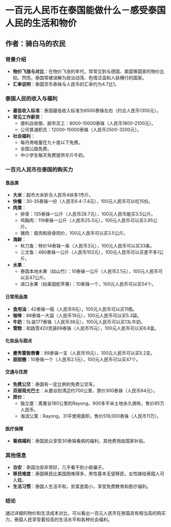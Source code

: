 # 一百元人民币在泰国能做什么－感受泰国人民的生活和物价

## 作者：骑白马的农民

### 背景介绍
- **物价飞涨与对比**：在物价飞涨的年代，常常见到与德国、美国等国家的物价比较。然而，泰国常被误解为政治动荡、色情泛滥和人妖横行的国家。
- **汇率说明**：泰国货币泰铢与人民币的汇率约为4.7比1。

### 泰国人民的收入与福利
- **最低收入标准**：泰国最低收入标准为6500泰铢左右（约合人民币1350元）。
- **常见工作薪资**：
  - 便利店收银、超市员工：8000-10000泰铢（人民币1800-2100元）。
  - 公司普通职员：12000-15000泰铢（人民币2500-3200元）。
- **社会福利**：
  - 每月用电量在九十度以下免费。
  - 全国公路免费。
  - 中小学生每天免费提供半斤牛奶。

### 一百元人民币在泰国的购买力

#### 食品类
- **大米**：超市大米折合人民币4块多1市斤。
- **快餐**：30-35泰铢一份（人民币6.4-7.4元），100元人民币可以吃15份。
- **肉类**：
  - 排骨：135泰铢一公斤（人民币28.7元），100元人民币能买3.5公斤。
  - 鸡胸肉：119泰铢一公斤（人民币25.3元），100元人民币可以买3.95公斤。
  - 猪肉：瘦肉和排骨同价，100元人民币可以买3.5公斤。
- **海鲜**：
  - 秋刀鱼：特价14泰铢一条（人民币3元），100元人民币可以买33条。
  - 三文鱼：480泰铢一公斤（人民币102元），100元人民币可以买差不多1公斤。
- **水果**：
  - 泰国本地水果（如山竹）：10泰铢一公斤（人民币2.1元），100元人民币可以买47公斤。
  - 进口水果（如美国蛇苹果）：10泰铢一个，100元人民币可以买54个。

#### 日常用品类
- **食用油**：42泰铢一瓶（人民币9元），100元人民币可以买11瓶。
- **咖啡**：88泰铢一大袋（人民币19元），100元人民币可以买5.3袋。
- **牛奶**：5L装177泰铢（人民币38元），100元人民币可以买13L牛奶。
- **雪糕**：和路雪420克装69泰铢（人民币15元），100元人民币可以买6.8盒。

#### 化妆品与甜点
- **曼秀雷敦唇膏**：89泰铢一支（人民币19元），100元人民币可以买5.2支。
- **甜甜圈**：10泰铢一个（人民币2.1元），100元人民币可以买47个。

#### 交通与住房
- **免费公交**：泰国有一定比例的免费公交车。
- **双层观光巴士**：从曼谷到清迈约700公里，票价300泰铢（人民币64元）。
- **房价**：
  - 独立屋：离曼谷180公里的Rayong，900多平米土地永久拥有，售价85万人民币。
  - 海滨公寓：Rayong，31平使用面积，售价519,000泰铢（人民币11万）。

#### 医疗保障
- **看病福利**：泰国民众享受30泰铢看病的福利，其他费用由国家补贴。

### 其他信息
- **治安**：泰国治安非常好，几乎看不到小偷骗子。
- **移民难度**：泰国移民比美国困难得多，男性基本无望移民，女性嫁给泰国人可入籍。
- **生活习惯**：泰国人生活平和，贫富差距小，享受免费教育和医疗福利。

### 结论
通过详细的物价和生活成本对比，可以看出一百元人民币在泰国具有相当高的购买力，泰国人民享受着较高的生活水平和各种社会福利。